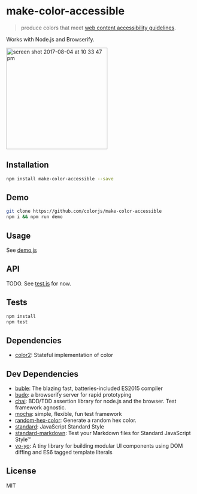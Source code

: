 # make-color-accessible 

> produce colors that meet [web content accessibility guidelines](https://www.w3.org/TR/WCAG/#visual-audio-contrast).

Works with Node.js and Browserify.

<img width="270" alt="screen shot 2017-08-04 at 10 33 47 pm" src="https://user-images.githubusercontent.com/2289/28993183-07da4ebc-7965-11e7-8fb3-bbcb27e26fbd.png">

## Installation

```sh
npm install make-color-accessible --save
```

## Demo

```sh
git clone https://github.com/colorjs/make-color-accessible
npm i && npm run demo
```

## Usage

See [demo.js](demo.js)

## API

TODO. See [test.js](test.js) for now.

## Tests

```sh
npm install
npm test
```

## Dependencies

- [color2](https://github.com/dfcreative/color): Stateful implementation of color

## Dev Dependencies

- [buble](https://gitlab.com/Rich-Harris/buble.git): The blazing fast, batteries-included ES2015 compiler
- [budo](https://github.com/mattdesl/budo): a browserify server for rapid prototyping
- [chai](https://github.com/chaijs/chai): BDD/TDD assertion library for node.js and the browser. Test framework agnostic.
- [mocha](https://github.com/mochajs/mocha): simple, flexible, fun test framework
- [random-hex-color](http://ghub.io/random-hex-color): Generate a random hex color.
- [standard](https://github.com/feross/standard): JavaScript Standard Style
- [standard-markdown](): Test your Markdown files for Standard JavaScript Style™
- [yo-yo](https://github.com/maxogden/yo-yo): A tiny library for building modular UI components using DOM diffing and ES6 tagged template literals


## License

MIT
